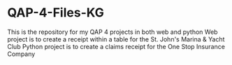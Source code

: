 # QAP-4-Files-KG
This is the repository for my QAP 4 projects in both web and python
Web project is to create a receipt within a table for the St. John's Marina & Yacht Club
Python project is to create a claims receipt for the One Stop Insurance Company
